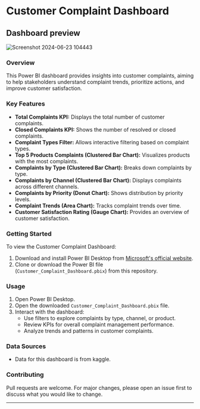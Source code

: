 
# Customer Complaint Dashboard
## Dashboard preview
![Screenshot 2024-06-23 104443](https://github.com/Tripti-Pratap/powerBI-/assets/160708707/63d52d4d-4bcc-4b1b-a73c-24cc248fd47d)

### Overview
This Power BI dashboard provides insights into customer complaints, aiming to help stakeholders understand complaint trends, prioritize actions, and improve customer satisfaction.

### Key Features
- **Total Complaints KPI:** Displays the total number of customer complaints.
- **Closed Complaints KPI:** Shows the number of resolved or closed complaints.
- **Complaint Types Filter:** Allows interactive filtering based on complaint types.
- **Top 5 Products Complaints (Clustered Bar Chart):** Visualizes products with the most complaints.
- **Complaints by Type (Clustered Bar Chart):** Breaks down complaints by type.
- **Complaints by Channel (Clustered Bar Chart):** Displays complaints across different channels.
- **Complaints by Priority (Donut Chart):** Shows distribution by priority levels.
- **Complaint Trends (Area Chart):** Tracks complaint trends over time.
- **Customer Satisfaction Rating (Gauge Chart):** Provides an overview of customer satisfaction.

### Getting Started
To view the Customer Complaint Dashboard:
1. Download and install Power BI Desktop from [Microsoft's official website](https://powerbi.microsoft.com/desktop/).
2. Clone or download the Power BI file (`Customer_Complaint_Dashboard.pbix`) from this repository.

### Usage
1. Open Power BI Desktop.
2. Open the downloaded `Customer_Complaint_Dashboard.pbix` file.
3. Interact with the dashboard:
   - Use filters to explore complaints by type, channel, or product.
   - Review KPIs for overall complaint management performance.
   - Analyze trends and patterns in customer complaints.

### Data Sources
- Data for this dashboard is from kaggle.

### Contributing
Pull requests are welcome. For major changes, please open an issue first to discuss what you would like to change.

---
